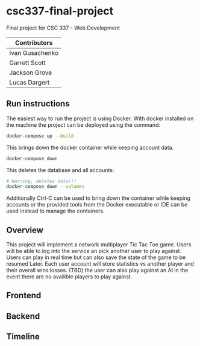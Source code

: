 # csc337-final-project
Final project for CSC 337 - Web Development

| Contributors      |
| ----------------- |
| Ivan Gusachenko   |
| Garrett Scott |
| Jackson Grove |
| Lucas Dargert |
## Run instructions
The easiest way to run the project is using Docker. With docker installed on the machine the project can be deployed using the command:
```bash
docker-compose up --build
```
This brings down the docker container while keeping account data.
```bash
docker-compose down
```
This deletes the database and all accounts:
```bash
# Warning, deletes data!!!
docker-compose down --volumes
```
Additionally Ctrl-C can be used to bring down the container while keeping accounts or the provided tools from the Docker executable or IDE can be used instead to manage the containers.

## Overview
This project will implement a network multiplayer Tic Tac Toe game. Users will be able to log into the service an pick another user to play against. Users can play in real time but can also save the state of the game to be resumed Later. Each user account will store statistics vs another player and their overall wins:losses. (TBD) the user can also play against an AI in the event there are no availible players to play against.  
## Frontend

## Backend

## Timeline
